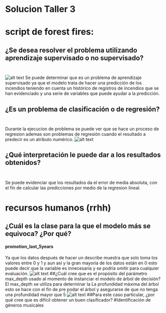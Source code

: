 # Solucion Taller 3
# script de forest fires:
## ¿Se desea resolver el problema utilizando aprendizaje supervisado o no supervisado? <br/><br/>
![alt text](https://github.com/Mateo1021/ml-tutorial/tree/master/img/imagen_2021-11-30_003844.png)
Se puede determinar que es un problema de aprendizaje supervisado ya que el modelo trata de hacer una predicción de los incendios teniendo en cuenta un histórico de registros de incendios que se han evidenciado y una serie de variables que puede ayudar a la predicción. 
## ¿Es un problema de clasificación o de regresión?<br/><br/>
Durante la ejecucion de problema se puede ver que se hace un proceso de regresion ademas son problemas de regresión cuando el resultado a predecir es un atributo numérico.
![alt text](https://github.com/Mateo1021/ml-tutorial/tree/master/img/imagen_2021-11-30_011826.png)
## ¿Qué interpretación le puede dar a los resultados obtenidos?<br/><br/>
Se puede evidenciar que los resultados da el error de media absoluta, con el fin de calcular las predicciones por medio de la regresion lineal. 
# recursos humanos (rrhh)
## ¿Cuál es la clase para la que el modelo más se equivoca? ¿Por qué?
#### promotion_last_5years
Ya que los datos después de hacer un describe muestra que solo toma los valores entre 0 y 1 y aun así y la gran mayoría de los datos están en 0 esto puede decir que la variable es innecesaria y se podría omitir para cualquier evaluación.
![alt text](https://github.com/Mateo1021/ml-tutorial/tree/master/img/imagen_2021-11-30_014617.png)
##¿Cuál cree que es el propósito del parámetro max_depth usado al momento de instanciar el modelo de árbol de decisión?
El max_depth se utiliza para determinar la La profundidad máxima del árbol esto se hace con el fin de pre podar el árbol y asegurarse de que no tenga una profundidad mayor que 5
![alt text](https://github.com/Mateo1021/ml-tutorial/tree/master/img/imagen_2021-11-30_013619.png)
##Para este caso particular, ¿por qué cree que es difícil obtener un buen clasificador?
#Identificación de géneros musicales
